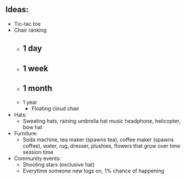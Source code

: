 Ideas:
- 
- Tic-tac toe
- Chair ranking
	- 1 day
		- 
	- 1 week
		- 
	- 1 month
		- 
	- 1 year
		- Floating cloud chair
- Hats:
	- Sweating hats, raining umbrella hat music headphone, helicopter, bow hat
- Furniture:
	- Soda machine, tea maker (spawns tea), coffee maker (spawns coffee), water, rug, dresser, plushies, flowers that grow over time session time
- Community events:
	- Shooting stars (exclusive hat)
	- Everytime someone new logs on, 1% chance of happening